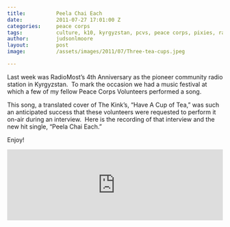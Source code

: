```yaml
---
title:			Peela Chai Each
date:			2011-07-27 17:01:00 Z
categories:		peace corps
tags:			culture, k10, kyrgyzstan, pcvs, peace corps, pixies, radiomost, talas
author:			judsonlmoore
layout:			post
image:			/assets/images/2011/07/Three-tea-cups.jpeg

---
```


Last week was RadioMost’s 4th Anniversary as the pioneer community radio station in Kyrgyzstan.  To mark the occasion we had a music festival at which a few of my fellow Peace Corps Volunteers performed a song.

This song, a translated cover of The Kink’s, “Have A Cup of Tea,” was such an anticipated success that these volunteers were requested to perform it on-air during an interview.  Here is the recording of that interview and the new hit single, “Peela Chai Each.”

Enjoy!

<iframe width="100%" height="166" scrolling="no" frameborder="no" allow="autoplay" src="https://w.soundcloud.com/player/?url=https%3A//api.soundcloud.com/tracks/74233795&color=%232c1c29&auto_play=false&hide_related=false&show_comments=true&show_user=true&show_reposts=false&show_teaser=true"></iframe>